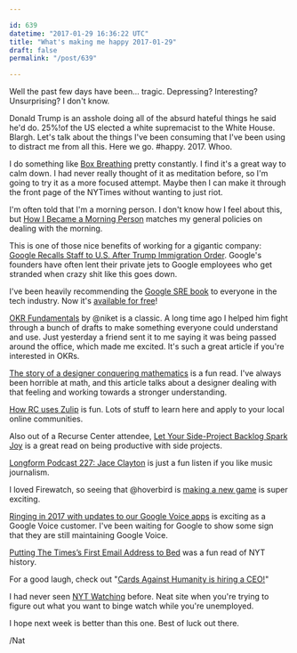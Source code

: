 ```yaml
---

id: 639
datetime: "2017-01-29 16:36:22 UTC"
title: "What's making me happy 2017-01-29"
draft: false
permalink: "/post/639"

---
```


Well the past few days have been... tragic. Depressing? Interesting? Unsurprising? I don't know. 

Donald Trump is an asshole doing all of the absurd hateful things he said he'd do. 25%!of the US elected a white supremacist to the White House. Blargh. Let's talk about the things I've been consuming that I've been using to distract me from all this. Here we go. #happy. 2017. Whoo. 

I do something like [Box Breathing](http://quietkit.com/box-breathing/) pretty constantly. I find it's a great way to calm down. I had never really thought of it as meditation before, so I'm going to try it as a more focused attempt. Maybe then I can make it through the front page of the NYTimes without wanting to just riot.

I'm often told that I'm a morning person. I don't know how I feel about this, but [How I Became a Morning Person](http://www.extracrispy.com/culture/1979/how-i-became-a-morning-person?xid=extracrispy_socialflow_twitter) matches my general policies on dealing with the morning. 

This is one of those nice benefits of working for a gigantic company: [Google Recalls Staff to U.S. After Trump Immigration Order](https://www.bloomberg.com/news/articles/2017-01-28/google-recalls-some-staff-to-u-s-after-trump-immigration-order). Google's founders have often lent their private jets to Google employees who get stranded when crazy shit like this goes down.

I've been heavily recommending the [Google SRE book](https://landing.google.com/sre/) to everyone in the tech industry. Now it's [available for free](https://landing.google.com/sre/book/index.html)!

[OKR Fundamentals](https://medium.com/startup-tools/okrs-5afdc298bc28) by @niket is a classic. A long time ago I helped him fight through a bunch of drafts to make something everyone could understand and use. Just yesterday a friend sent it to me saying it was being passed around the office, which made me excited. It's such a great article if you're interested in OKRs. 

[The story of a designer conquering mathematics](https://blog.framer.com/a-story-of-a-designer-conquering-mathematics-d0fd4585f0ba?source=ifttt--------------1) is a fun read. I've always been horrible at math, and this article talks about a designer dealing with that feeling and working towards a stronger understanding.

[How RC uses Zulip](https://www.recurse.com/blog/112-how-rc-uses-zulip) is fun. Lots of stuff to learn here and apply to your local online communities.

Also out of a Recurse Center attendee, [Let Your Side-Project Backlog Spark Joy](http://gwendolyn.io/let-your-side-project-backlog-spark-joy/) is a great read on being productive with side projects.

[Longform Podcast 227: Jace Clayton](https://longform.org/posts/longform-podcast-227-jace-clayton) is just a fun listen if you like music journalism.

I loved Firewatch, so seeing that @hoverbird is [making a new game](https://medium.com/@hoverbird/the-soul-of-a-new-game-a8a92125bdd?source=ifttt--------------1) is super exciting.

[Ringing in 2017 with updates to our Google Voice apps](https://blog.google/products/google-voice/ringing-2017-updates-our-google-voice-apps/) is exciting as a Google Voice customer. I've been waiting for Google to show some sign that they are still maintaining Google Voice.

[Putting The Times’s First Email Address to Bed](https://nyti.ms/2k9eADZ) was a fun read of NYT history.

For a good laugh, check out "[Cards Against Humanity is hiring a CEO!](https://chicago.craigslist.org/chc/bus/5970647019.html)"

I had never seen [NYT Watching](http://www.nytimes.com/watching) before. Neat site when you're trying to figure out what you want to binge watch while you're unemployed.

I hope next week is better than this one. Best of luck out there.

/Nat


